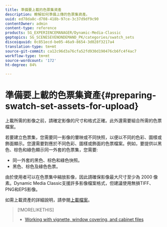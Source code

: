 ```yaml
---
title: 準備要上載的色票集資產
description: 瞭解如何準備上傳的色票集資產。
uuid: ed78da8c-d708-418b-97ce-3c37d9df9c90
contentOwner: admin
content-type: reference
products: SG_EXPERIENCEMANAGER/Dynamic-Media-Classic
geptopics: SG_SCENESEVENONDEMAND_PK/categories/swatch_sets
discoiquuid: 0c851ecd-be05-46a9-8654-3d028f3217a4
translation-type: tm+mt
source-git-commit: ca12c96d3a76cfa52fd930d190476cb6fc4f4ac7
workflow-type: tm+mt
source-wordcount: '172'
ht-degree: 84%

---
```



# 準備要上載的色票集資產{#preparing-swatch-set-assets-for-upload}

上載所需的影像之前，請確定影像的尺寸和格式正確。此外還需要組合所需的色票檔案。

若要建立色票集，您需要同一影像的暈映或不同快照，以便以不同的色彩、圖樣或飾面顯示。您還需要對應於不同色彩、圖樣或飾面的色票檔案。例如，要提供以黑色、棕色和綠色顯示同一外套的色票集，您需要:

* 同一外套的黑色、棕色和綠色快照。
* 黑色、棕色及綠色色票。

由於使用者可以在色票集中縮放影像，因此請確保影像最大尺寸至少為 2000 像素。Dynamic Media Classic支援許多影像檔案格式，但建議使用無損TIFF、PNG和EPS影像。

如需上載資產的詳細說明，請參閱[上載檔案](uploading-files.md#uploading_files)。

>[!MORELIKETHIS]
>
>* [Working with vignette, window covering, and cabinet files](vignette-window-covering-cabinet-files.md#working_with_vignette_window_covering_and_cabinet_files)

